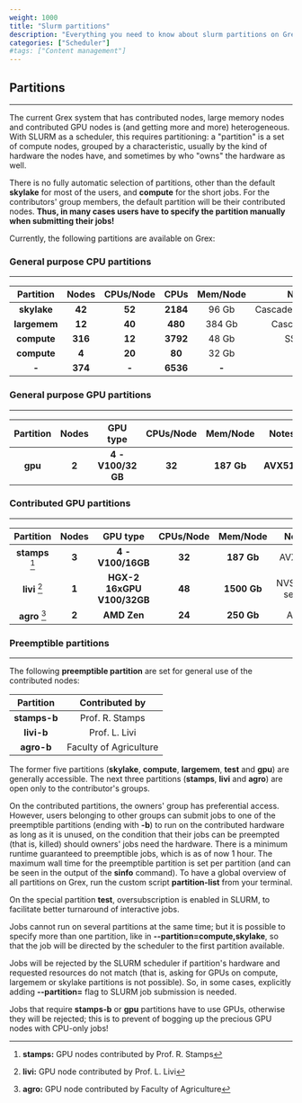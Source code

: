 ```yaml
---
weight: 1000
title: "Slurm partitions"
description: "Everything you need to know about slurm partitions on Grex."
categories: ["Scheduler"]
#tags: ["Content management"]
---
```


## Partitions
---

The current Grex system that has contributed nodes, large memory nodes and contributed GPU nodes is (and getting more and more) heterogeneous. With SLURM as a scheduler, this requires partitioning: a "partition" is a set of compute nodes, grouped by a characteristic, usually by the kind of hardware the nodes have, and sometimes by who "owns" the hardware as well. 

There is no fully automatic selection of partitions, other than the default __skylake__ for most of the users, and __compute__ for the short jobs. For the contributors' group members, the default partition will be their contributed nodes. **Thus, in many cases users have to specify the partition manually when submitting their jobs!**

Currently, the following partitions are available on Grex:

### General purpose CPU partitions
---

| Partition    | Nodes   | CPUs/Node | CPUs     | Mem/Node | Notes              |
| :--------:   | :-----: | :-------: | :------: | :-----:  | :----:             |
| **skylake**  |  **42** |    **52** | **2184** |   96 Gb  | CascadeLakeRefresh |
| **largemem** |  **12** |    **40** |  **480** |  384 Gb  | CascadeLake        |
| **compute**  | **316** |    **12** | **3792** |   48 Gb  | SSE4.2             |  
| **compute**  |   **4** |    **20** |   **80** |   32 Gb  | Avx                |
| **-**        | **374** |     **-** | **6536** |   **-**  | **-**              |

### General purpose GPU partitions
---

| Partition  | Nodes   | GPU type           | CPUs/Node    | Mem/Node   | Notes       |
| :--------: | :-----: | :----:             | :----------: | :--------: | :---------: |
| **gpu**    |  **2**  | **4 - V100/32 GB** | **32**       | **187 Gb** | **AVX512**  |

<!--
> - **skylake**  : the new **52-core**, CascadeLakeRefresh compute nodes, 96 Gb/node (set as the default partition). **NEW**
> - **largemem** : the new **40-core**, CascadeLake compute nodes, 384 Gb/node.  **NEW**
> - **compute**  : the original SSE4.2 **12-core** Grex nodes, RAM 48 Gb/node (no longer set as the default partition for jobs over 30 minutes).
> - **gpu**      : two GPU **V100/32 GB** AVX512 nodes, RAM 192 GB/node. **NEW**
> - **test**     : a **24-core** Skylake CPU Dell large memory (512 GB), NVMe workstation for interactive work and visualizations. **NEW**
-->

### Contributed GPU partitions
---

| Partition       | Nodes   | GPU type                   | CPUs/Node    | Mem/Node    | Notes           |
| :--------:      | :-----: | :----:                     | :----------: | :--------:  | :---------:     |
| **stamps** [^1] | **3**   | **4 - V100/16GB**          | **32**       | **187 Gb**  | AVX512          |
| **livi**   [^2] | **1**   | **HGX-2 16xGPU V100/32GB** | **48**       | **1500 Gb** | NVSwitch server |
| **agro**   [^3] | **2**   | **AMD Zen**                | **24**       | **250 Gb**  | AMD             |

[^1]: **stamps:** GPU nodes contributed by Prof. R. Stamps
[^2]: **livi:**   GPU node  contributed by Prof. L. Livi 
[^3]: **agro:**   GPU node  contributed by Faculty of Agriculture

<!--
- **stamps**   : three **4 x GPU v100/16GB** AVX512 nodes contributed by Prof. R. Stamps (Department of Physics and Astronomy).
- **livi**     : a **HGX-2 16xGPU V100/32GB**, NVSwitch server contributed by Prof. L. Livi (Department of Computer Science).
- **agro**     : two **24-core** AMD Zen, RAM 256 GB/node, two NVIDIA A30 GPUs per node, contributed by Faculty of Agriculture.
-->

### Preemptible partitions
---

The following **preemptible partition** are set for general use of the contributed nodes:

| Partition       | Contributed by |
| :--------:      | :-----: |
| **stamps-b**    | Prof. R. Stamps|
| **livi-b**      | Prof. L. Livi |
| **agro-b**      | Faculty of Agriculture |

The former five partitions (**skylake**, **compute**, **largemem**, **test** and **gpu**) are generally accessible. The next three partitions (**stamps**, **livi** and **agro**) are open only to the contributor's groups.

On the contributed partitions, the owners' group has preferential access. However, users belonging to other groups can submit jobs to one of the preemptible partitions (ending with **\-b**) to run on the contributed hardware as long as it is unused, on the condition that their jobs can be preempted (that is, killed) should owners' jobs need the hardware. There is a minimum runtime guaranteed to preemptible jobs, which is as of now 1 hour. The maximum wall time for the preemptible partition is set per partition (and can be seen in the output of the __sinfo__ command). To have a global overview of all partitions on Grex, run the custom script **partition-list** from your terminal. 

On the special partition **test**, oversubscription is enabled in SLURM, to facilitate better turnaround of interactive jobs.

Jobs cannot run on several partitions at the same time; but it is possible to specify more than one partition, like in __-\-partition=compute,skylake__, so that the job will be directed by the scheduler to the first partition available.

Jobs will be rejected by the SLURM scheduler if partition's hardware and requested resources do not match (that is, asking for GPUs on compute, largemem or skylake partitions is not possible). So, in some cases, explicitly adding __-\-partition=__ flag to SLURM job submission is needed.

Jobs that require __stamps-b__ or __gpu__ partitions have to use GPUs, otherwise they will be rejected; this is to prevent of bogging up the precious GPU nodes with CPU-only jobs!

<!-- Changes and update:
* 
*
*
-->
